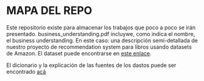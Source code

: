 # MAPA DEL REPO

Este repositorio existe para almacenar los trabajos que poco a poco se irán presentado.
business_understanding.pdf incluywe, como indica el nombre, el business understanding. En este caso: una descripción semi-detallada de nuestro proyecto de recommendation system para libros usando datasets de Amazon. El dataset puede encontrarse en [este enlace](https://nijianmo.github.io/amazon/index.html#subsets).

El dicionario y la explicación de las fuentes de los dastos puede ser encontrado [acá](https://unaledu-my.sharepoint.com/:x:/g/personal/drpedrazas_unal_edu_co/ERUmFZsv0bZCrgPo9C8xvuABp7Zsc5xn-XR4XQJJqGuKeQ?e=cvFUhQ)
